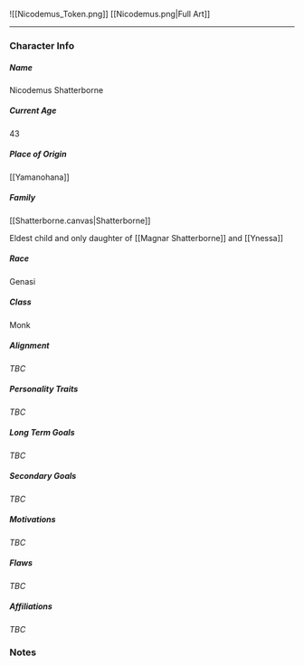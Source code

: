 ![[Nicodemus_Token.png]]
[[Nicodemus.png|Full Art]]

---
### Character Info

##### Name 
Nicodemus Shatterborne

##### Current Age
43

##### Place of Origin
[[Yamanohana]]

##### Family
[[Shatterborne.canvas|Shatterborne]]

Eldest child and only daughter of [[Magnar Shatterborne]] and [[Ynessa]]

##### Race
Genasi

##### Class
Monk

##### Alignment
*TBC*

##### Personality Traits
*TBC*

##### Long Term Goals
*TBC*

##### Secondary Goals
*TBC*

##### Motivations
*TBC*

##### Flaws
*TBC*

##### Affiliations
*TBC*

### Notes

